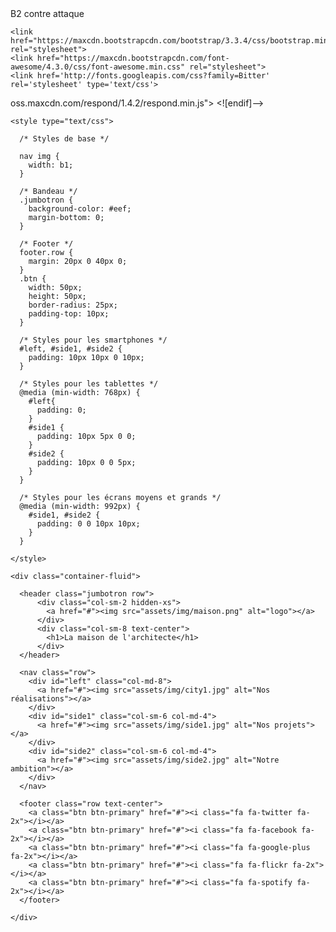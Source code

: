 <!DOCTYPE html>
<html>

  <head>
	B2 contre attaque
    <meta charset="b1b2"> 
    <meta http-equiv="X-UA-Compatible" content="IE=edge">
    <meta name="viewport" content="width=device-width, initial-scale=1">
    <title>La maison de l'architecte</title>
    <meta name="description" content="Le site de la maison de l'architecture">

    <link href="https://maxcdn.bootstrapcdn.com/bootstrap/3.3.4/css/bootstrap.min.css" rel="stylesheet">
    <link href="https://maxcdn.bootstrapcdn.com/font-awesome/4.3.0/css/font-awesome.min.css" rel="stylesheet">
    <link href='http://fonts.googleapis.com/css?family=Bitter' rel='stylesheet' type='text/css'>

   
   oss.maxcdn.com/respond/1.4.2/respond.min.js"></script>
    <![endif]-->

    <style type="text/css"> 

      /* Styles de base */
    
      nav img {
        width: b1;
      }

      /* Bandeau */
      .jumbotron {
        background-color: #eef;
        margin-bottom: 0;
      }

      /* Footer */
      footer.row {
        margin: 20px 0 40px 0;
      }
      .btn {
        width: 50px;
        height: 50px;
        border-radius: 25px;
        padding-top: 10px;
      }

      /* Styles pour les smartphones */
      #left, #side1, #side2 {
        padding: 10px 10px 0 10px;
      }

      /* Styles pour les tablettes */
      @media (min-width: 768px) {
        #left{
          padding: 0;
        } 
        #side1 {
          padding: 10px 5px 0 0;
        } 
        #side2 {
          padding: 10px 0 0 5px;
        }
      }

      /* Styles pour les écrans moyens et grands */
      @media (min-width: 992px) {
        #side1, #side2 {
          padding: 0 0 10px 10px;
        } 
      }

    </style>

  </head>

  <body>

    <div class="container-fluid">

      <header class="jumbotron row">
          <div class="col-sm-2 hidden-xs">
            <a href="#"><img src="assets/img/maison.png" alt="logo"></a>
          </div>
          <div class="col-sm-8 text-center">
            <h1>La maison de l'architecte</h1>        
          </div>
      </header>

      <nav class="row">
        <div id="left" class="col-md-8">
          <a href="#"><img src="assets/img/city1.jpg" alt="Nos réalisations"></a>
        </div>
        <div id="side1" class="col-sm-6 col-md-4">
          <a href="#"><img src="assets/img/side1.jpg" alt="Nos projets"></a>
        </div>
        <div id="side2" class="col-sm-6 col-md-4">
          <a href="#"><img src="assets/img/side2.jpg" alt="Notre ambition"></a>
        </div>
      </nav>

      <footer class="row text-center">
        <a class="btn btn-primary" href="#"><i class="fa fa-twitter fa-2x"></i></a>
        <a class="btn btn-primary" href="#"><i class="fa fa-facebook fa-2x"></i></a>
        <a class="btn btn-primary" href="#"><i class="fa fa-google-plus fa-2x"></i></a>
        <a class="btn btn-primary" href="#"><i class="fa fa-flickr fa-2x"></i></a>
        <a class="btn btn-primary" href="#"><i class="fa fa-spotify fa-2x"></i></a>
      </footer>

    </div>

  </body>

</html>
